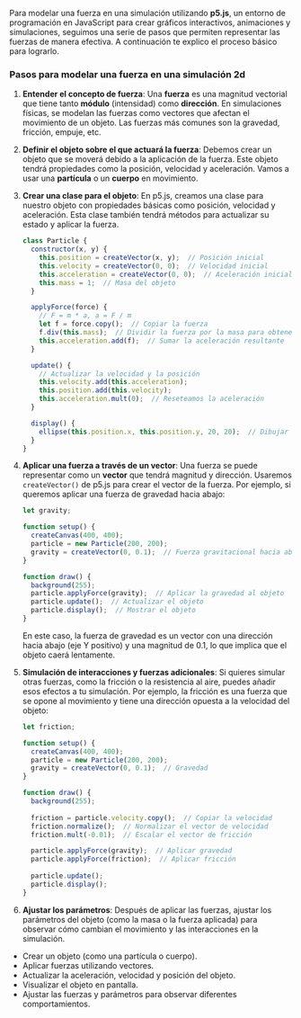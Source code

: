 Para modelar una fuerza en una simulación utilizando **p5.js**, un entorno de programación en JavaScript para crear gráficos interactivos, animaciones y simulaciones, seguimos una serie de pasos que permiten representar las fuerzas de manera efectiva. A continuación te explico el proceso básico para lograrlo.

### Pasos para modelar una fuerza en una simulación 2d

1. **Entender el concepto de fuerza**:
   Una **fuerza** es una magnitud vectorial que tiene tanto **módulo** (intensidad) como **dirección**. En simulaciones físicas, se modelan las fuerzas como vectores que afectan el movimiento de un objeto. Las fuerzas más comunes son la gravedad, fricción, empuje, etc.

2. **Definir el objeto sobre el que actuará la fuerza**:
   Debemos crear un objeto que se moverá debido a la aplicación de la fuerza. Este objeto tendrá propiedades como la posición, velocidad y aceleración. Vamos a usar una **partícula** o un **cuerpo** en movimiento.

3. **Crear una clase para el objeto**:
   En p5.js, creamos una clase para nuestro objeto con propiedades básicas como posición, velocidad y aceleración. Esta clase también tendrá métodos para actualizar su estado y aplicar la fuerza.

   ```javascript
   class Particle {
     constructor(x, y) {
       this.position = createVector(x, y);  // Posición inicial
       this.velocity = createVector(0, 0);  // Velocidad inicial
       this.acceleration = createVector(0, 0);  // Aceleración inicial
       this.mass = 1;  // Masa del objeto
     }

     applyForce(force) {
       // F = m * a, a = F / m
       let f = force.copy();  // Copiar la fuerza
       f.div(this.mass);  // Dividir la fuerza por la masa para obtener aceleración
       this.acceleration.add(f);  // Sumar la aceleración resultante
     }

     update() {
       // Actualizar la velocidad y la posición
       this.velocity.add(this.acceleration);
       this.position.add(this.velocity);
       this.acceleration.mult(0);  // Reseteamos la aceleración
     }

     display() {
       ellipse(this.position.x, this.position.y, 20, 20);  // Dibujar el objeto
     }
   }
   ```

4. **Aplicar una fuerza a través de un vector**:
   Una fuerza se puede representar como un **vector** que tendrá magnitud y dirección. Usaremos `createVector()` de p5.js para crear el vector de la fuerza. Por ejemplo, si queremos aplicar una fuerza de gravedad hacia abajo:

   ```javascript
   let gravity;

   function setup() {
     createCanvas(400, 400);
     particle = new Particle(200, 200);
     gravity = createVector(0, 0.1);  // Fuerza gravitacional hacia abajo
   }

   function draw() {
     background(255);
     particle.applyForce(gravity);  // Aplicar la gravedad al objeto
     particle.update();  // Actualizar el objeto
     particle.display();  // Mostrar el objeto
   }
   ```

   En este caso, la fuerza de gravedad es un vector con una dirección hacia abajo (eje Y positivo) y una magnitud de 0.1, lo que implica que el objeto caerá lentamente.

5. **Simulación de interacciones y fuerzas adicionales**:
   Si quieres simular otras fuerzas, como la fricción o la resistencia al aire, puedes añadir esos efectos a tu simulación. Por ejemplo, la fricción es una fuerza que se opone al movimiento y tiene una dirección opuesta a la velocidad del objeto:

   ```javascript
   let friction;

   function setup() {
     createCanvas(400, 400);
     particle = new Particle(200, 200);
     gravity = createVector(0, 0.1);  // Gravedad
   }

   function draw() {
     background(255);
     
     friction = particle.velocity.copy();  // Copiar la velocidad
     friction.normalize();  // Normalizar el vector de velocidad
     friction.mult(-0.01);  // Escalar el vector de fricción

     particle.applyForce(gravity);  // Aplicar gravedad
     particle.applyForce(friction);  // Aplicar fricción
     
     particle.update();
     particle.display();
   }
   ```

6. **Ajustar los parámetros**:
   Después de aplicar las fuerzas, ajustar los parámetros del objeto (como la masa o la fuerza aplicada) para observar cómo cambian el movimiento y las interacciones en la simulación.

- Crear un objeto (como una partícula o cuerpo).
- Aplicar fuerzas utilizando vectores.
- Actualizar la aceleración, velocidad y posición del objeto.
- Visualizar el objeto en pantalla.
- Ajustar las fuerzas y parámetros para observar diferentes comportamientos.
